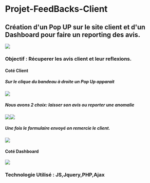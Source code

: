 # Projet-FeedBacks-Client
## Création d'un Pop UP sur le site client et d'un Dashboard pour faire un reporting des avis.
![](https://i.imgur.com/jEz7Fk7.png)
### Objectif : Récuperer les avis client et leur reflexions.

#### Coté Client
##### Sur le clique du bandeau à droite un Pop Up apparait
![](https://i.imgur.com/jEz7Fk7.png)
##### Nous avons 2 choix: laisser son avis ou reporter une anomalie
![](https://i.imgur.com/Z2yLH4i.png)![](https://i.imgur.com/ArVg1yH.png)
##### Une fois le formulaire envoyé on remercie le client.
![](https://i.imgur.com/rdp4mmY.png)

#### Coté Dashboard
![](https://i.imgur.com/jEz7Fk7.png)

### Technologie Utilisé : JS,Jquery,PHP,Ajax
